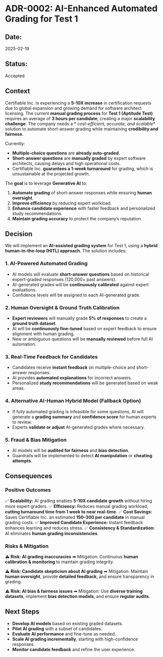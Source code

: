 # **ADR-0002: AI-Enhanced Automated Grading for Test 1**

## **Date:**

2025-02-19

## **Status:**

Accepted

## **Context**

Certifiable Inc. is experiencing a **5-10X increase** in certification requests due to global expansion and growing
demand for software architect licensing. The current **manual grading process** for **Test 1 (Aptitude Test)** requires
an average of **3 hours per candidate**, creating a major **scalability challenge**. The company needs a *
*cost-efficient, accurate, and scalable** solution to automate short-answer grading while maintaining **credibility and
fairness**.

Currently:

- **Multiple-choice questions** are **already auto-graded**.
- **Short-answer questions** are **manually graded** by expert software architects, causing delays and high operational
  costs.
- Certifiable Inc. **guarantees a 1-week turnaround** for grading, which is unsustainable at the projected growth.

The **goal** is to leverage **Generative AI** to:

1. **Automate grading** of short-answer responses while ensuring **human oversight**.
2. **Improve efficiency** by reducing expert workload.
3. **Enhance candidate experience** with faster feedback and personalized study recommendations.
4. **Maintain grading accuracy** to protect the company’s reputation.

## **Decision**

We will implement an **AI-assisted grading system** for Test 1, using a **hybrid human-in-the-loop (HITL) approach**.
The solution includes:

### **1. AI-Powered Automated Grading**

- AI models will evaluate **short-answer questions** based on historical expert-graded responses (120,000+ past
  answers).
- AI-generated grades will be **continuously calibrated** against expert evaluations.
- Confidence levels will be assigned to each AI-generated grade.

### **2. Human Oversight & Ground Truth Calibration**

- **Expert reviewers** will manually grade **5% of responses** to create a **ground truth dataset**.
- AI will be **continuously fine-tuned** based on expert feedback to ensure alignment with human grading.
- New or ambiguous questions will be **manually reviewed** before full AI automation.

### **3. Real-Time Feedback for Candidates**

- Candidates receive **instant feedback** on multiple-choice and short-answer responses.
- AI provides **automated explanations** for incorrect answers.
- Personalized **study recommendations** will be generated based on weak areas.

### **4. Alternative AI-Human Hybrid Model (Fallback Option)**

- If fully automated grading is infeasible for some questions, AI will generate a **grading summary** and **confidence
  score** for human experts to review.
- Experts **validate or adjust** AI-generated grades where necessary.

### **5. Fraud & Bias Mitigation**

- AI models will be **audited for fairness** and **bias detection**.
- Guardrails will be implemented to detect **AI manipulation** or **cheating attempts**.

## **Consequences**

### **Positive Outcomes**

✅ **Scalability:** AI grading enables **5-10X candidate growth** without hiring more expert graders.
✅ **Efficiency:** Reduces manual grading workload, **cutting turnaround time from 1 week to near real-time**.
✅ **Cost Savings:** Saves Certifiable Inc. an estimated **$150–$300 per candidate** in manual grading costs.
✅ **Improved Candidate Experience:** Instant feedback enhances learning and reduces stress.
✅ **Consistency & Standardization:** AI eliminates **human grading inconsistencies**.

### **Risks & Mitigation**

⚠ **Risk: AI grading inaccuracies**
➡ Mitigation: Continuous **human calibration & monitoring** to maintain grading integrity.

⚠ **Risk: Candidate skepticism about AI grading**
➡ Mitigation: Maintain **human oversight**, provide **detailed feedback**, and ensure transparency in grading.

⚠ **Risk: AI bias & fairness issues**
➡ Mitigation: Use **diverse training datasets**, implement **bias detection models**, and ensure **regular audits**.

## **Next Steps**

- **Develop AI models** based on existing graded datasets.
- **Pilot AI grading** with a subset of candidates.
- **Evaluate AI performance** and fine-tune as needed.
- **Scale AI grading incrementally**, starting with high-confidence responses.
- **Monitor candidate feedback** and refine the user experience.
